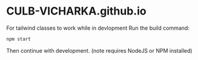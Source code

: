 # CULB-VICHARKA.github.io
For tailwind classes to work while in devlopment 
Run the build command:

```bash
npm start
```
Then continue with development.
(note requires NodeJS or NPM installed)
